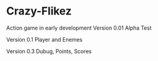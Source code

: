 # Crazy-Flikez
Action game in early development
Version 0.01 Alpha Test

Version 0.1 Player and Enemes

Version 0.3 Dubug, Points, Scores
